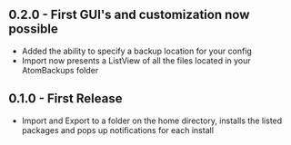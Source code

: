 ## 0.2.0 - First GUI's and customization now possible
* Added the ability to specify a backup location for your config
* Import now presents a ListView of all the files located in your AtomBackups folder

## 0.1.0 - First Release
* Import and Export to a folder on the home directory, installs the listed packages and pops up notifications for each install
